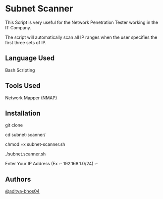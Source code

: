# Subnet Scanner

This Script is very useful for the Network Penetration Tester working in the IT Company.

The script will automatically scan all IP ranges when the user specifies the first three sets of IP.




## Language Used

Bash Scripting
## Tools Used

Network Mapper (NMAP)
## Installation
 
git clone <LINK>

cd subnet-scanner/

chmod +x subnet-scanner.sh

./subnet.scanner.sh

Enter Your IP Address (Ex :- 192.168.1.0/24) :- 

## Authors

[@aditya-bhos04](https://www.github.com/aditya-bhos04)

